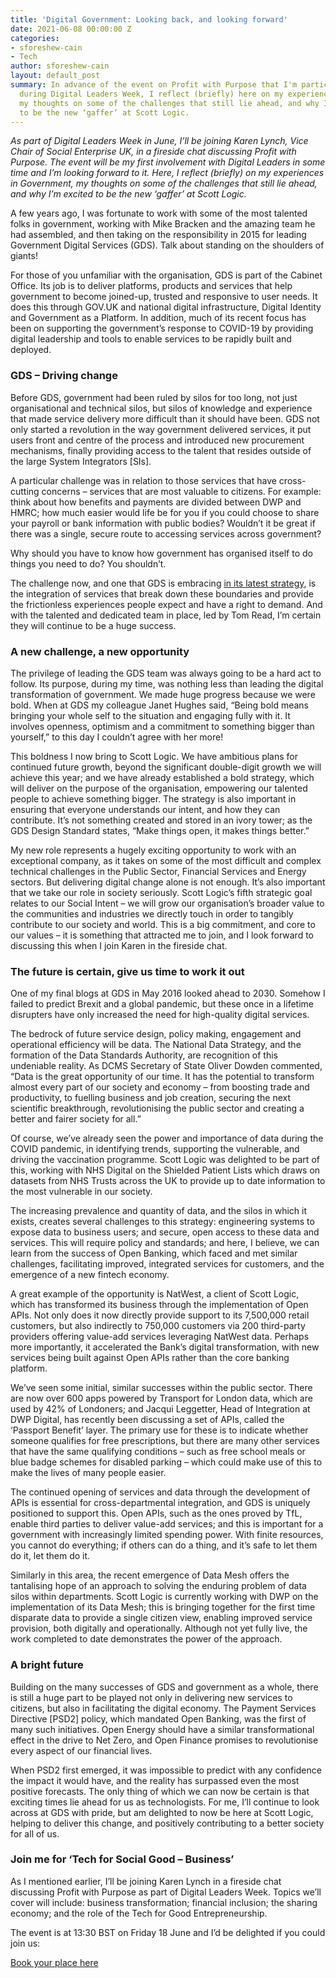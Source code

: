 ```yaml
---
title: 'Digital Government: Looking back, and looking forward'
date: 2021-06-08 00:00:00 Z
categories:
- sforeshew-cain
- Tech
author: sforeshew-cain
layout: default_post
summary: In advance of the event on Profit with Purpose that I'm participating in
  during Digital Leaders Week, I reflect (briefly) here on my experiences in Government,
  my thoughts on some of the challenges that still lie ahead, and why I’m excited
  to be the new ‘gaffer’ at Scott Logic.
---
```


<em>As part of Digital Leaders Week in June, I’ll be joining Karen Lynch, Vice Chair of Social Enterprise UK, in a fireside chat discussing Profit with Purpose. The event will be my first involvement with Digital Leaders in some time and I’m looking forward to it. Here, I reflect (briefly) on my experiences in Government, my thoughts on some of the challenges that still lie ahead, and why I’m excited to be the new ‘gaffer’ at Scott Logic.</em>

A few years ago, I was fortunate to work with some of the most talented folks in government, working with Mike Bracken and the amazing team he had assembled, and then taking on the responsibility in 2015 for leading Government Digital Services (GDS). Talk about standing on the shoulders of giants!

For those of you unfamiliar with the organisation, GDS is part of the Cabinet Office. Its job is to deliver platforms, products and services that help government to become joined-up, trusted and responsive to user needs. It does this through GOV.UK and national digital infrastructure, Digital Identity and Government as a Platform. In addition, much of its recent focus has been on supporting the government’s response to COVID-19 by providing digital leadership and tools to enable services to be rapidly built and deployed.

### GDS – Driving change

Before GDS, government had been ruled by silos for too long, not just organisational and technical silos, but silos of knowledge and experience that made service delivery more difficult than it should have been. GDS not only started a revolution in the way government delivered services, it put users front and centre of the process and introduced new procurement mechanisms, finally providing access to the talent that resides outside of the large System Integrators [SIs].

A particular challenge was in relation to those services that have cross-cutting concerns – services that are most valuable to citizens. For example: think about how benefits and payments are divided between DWP and HMRC; how much easier would life be for you if you could choose to share your payroll or bank information with public bodies? Wouldn’t it be great if there was a single, secure route to accessing services across government?

Why should you have to know how government has organised itself to do things you need to do? You shouldn’t.

The challenge now, and one that GDS is embracing [in its latest strategy](https://gds.blog.gov.uk/2021/05/20/government-digital-service-our-strategy-for-2021-2024/#:~:text=At%20GDS%2C%20our%20mission%20is,however%20complex%20the%20underlying%20systems.), is the integration of services that break down these boundaries and provide the frictionless experiences people expect and have a right to demand. And with the talented and dedicated team in place, led by Tom Read, I’m certain they will continue to be a huge success.

### A new challenge, a new opportunity

The privilege of leading the GDS team was always going to be a hard act to follow. Its purpose, during my time, was nothing less than leading the digital transformation of government. We made huge progress because we were bold. When at GDS my colleague Janet Hughes said, “Being bold means bringing your whole self to the situation and engaging fully with it. It involves openness, optimism and a commitment to something bigger than yourself,” to this day I couldn’t agree with her more!

This boldness I now bring to Scott Logic. We have ambitious plans for continued future growth, beyond the significant double-digit growth we will achieve this year; and we have already established a bold strategy, which will deliver on the purpose of the organisation, empowering our talented people to achieve something bigger. The strategy is also important in ensuring that everyone understands our intent, and how they can contribute. It’s not something created and stored in an ivory tower; as the GDS Design Standard states, “Make things open, it makes things better.”

My new role represents a hugely exciting opportunity to work with an exceptional company, as it takes on some of the most difficult and complex technical challenges in the Public Sector, Financial Services and Energy sectors. But delivering digital change alone is not enough. It’s also important that we take our role in society seriously. Scott Logic’s fifth strategic goal relates to our Social Intent – we will grow our organisation’s broader value to the communities and industries we directly touch in order to tangibly contribute to our society and world. This is a big commitment, and core to our values – it is something that attracted me to join, and I look forward to discussing this when I join Karen in the fireside chat.

### The future is certain, give us time to work it out

One of my final blogs at GDS in May 2016 looked ahead to 2030. Somehow I failed to predict Brexit and a global pandemic, but these once in a lifetime disrupters have only increased the need for high-quality digital services.

The bedrock of future service design, policy making, engagement and operational efficiency will be data. The National Data Strategy, and the formation of the Data Standards Authority, are recognition of this undeniable reality. As DCMS Secretary of State Oliver Dowden commented, “Data is the great opportunity of our time. It has the potential to transform almost every part of our society and economy – from boosting trade and productivity, to fuelling business and job creation, securing the next scientific breakthrough, revolutionising the public sector and creating a better and fairer society for all.”

Of course, we’ve already seen the power and importance of data during the COVID pandemic, in identifying trends, supporting the vulnerable, and driving the vaccination programme. Scott Logic was delighted to be part of this, working with NHS Digital on the Shielded Patient Lists which draws on datasets from NHS Trusts across the UK to provide up to date information to the most vulnerable in our society.

The increasing prevalence and quantity of data, and the silos in which it exists, creates several challenges to this strategy: engineering systems to expose data to business users; and secure, open access to these data and services. This will require policy and standards; and here, I believe, we can learn from the success of Open Banking, which faced and met similar challenges, facilitating improved, integrated services for customers, and the emergence of a new fintech economy.

A great example of the opportunity is NatWest, a client of Scott Logic, which has transformed its business through the implementation of Open APIs. Not only does it now directly provide support to its 7,500,000 retail customers, but also indirectly to 750,000 customers via 200 third-party providers offering value-add services leveraging NatWest data. Perhaps more importantly, it accelerated the Bank’s digital transformation, with new services being built against Open APIs rather than the core banking platform.

We’ve seen some initial, similar successes within the public sector. There are now over 600 apps powered by Transport for London data, which are used by 42% of Londoners; and Jacqui Leggetter, Head of Integration at DWP Digital, has recently been discussing a set of APIs, called the ‘Passport Benefit’ layer. The primary use for these is to indicate whether someone qualifies for free prescriptions, but there are many other services that have the same qualifying conditions – such as free school meals or blue badge schemes for disabled parking – which could make use of this to make the lives of many people easier.

The continued opening of services and data through the development of APIs is essential for cross-departmental integration, and GDS is uniquely positioned to support this. Open APIs, such as the ones proved by TfL, enable third parties to deliver value-add services; and this is important for a government with increasingly limited spending power. With finite resources, you cannot do everything; if others can do a thing, and it’s safe to let them do it, let them do it.

Similarly in this area, the recent emergence of Data Mesh offers the tantalising hope of an approach to solving the enduring problem of data silos within departments. Scott Logic is currently working with DWP on the implementation of its Data Mesh; this is bringing together for the first time disparate data to provide a single citizen view, enabling improved service provision, both digitally and operationally. Although not yet fully live, the work completed to date demonstrates the power of the approach.

### A bright future

Building on the many successes of GDS and government as a whole, there is still a huge part to be played not only in delivering new services to citizens, but also in facilitating the digital economy. The Payment Services Directive [PSD2] policy, which mandated Open Banking, was the first of many such initiatives. Open Energy should have a similar transformational effect in the drive to Net Zero, and Open Finance promises to revolutionise every aspect of our financial lives.

When PSD2 first emerged, it was impossible to predict with any confidence the impact it would have, and the reality has surpassed even the most positive forecasts. The only thing of which we can now be certain is that exciting times lie ahead for us as technologists. For me, I’ll continue to look across at GDS with pride, but am delighted to now be here at Scott Logic, helping to deliver this change, and positively contributing to a better society for all of us.

### Join me for ‘Tech for Social Good – Business’

As I mentioned earlier, I’ll be joining Karen Lynch in a fireside chat discussing Profit with Purpose as part of Digital Leaders Week. Topics we’ll cover will include: business transformation; financial inclusion; the sharing economy; and the role of the Tech for Good Entrepreneurship.

The event is at 13:30 BST on Friday 18 June and I’d be delighted if you could join us:

[Book your place here](https://week.digileaders.com/talks/tech-for-social-good-business/)